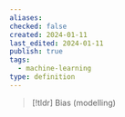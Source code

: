 ```yaml
---
aliases: 
checked: false
created: 2024-01-11
last_edited: 2024-01-11
publish: true
tags:
  - machine-learning
type: definition
---
```

>[!tldr] Bias (modelling)
>

